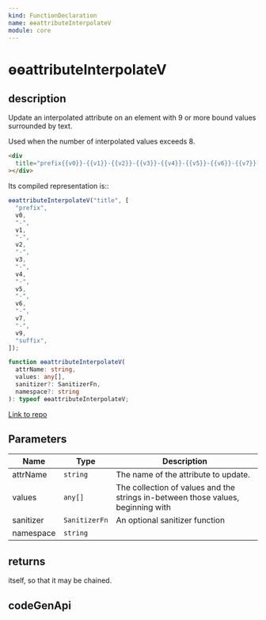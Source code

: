 ```yaml
---
kind: FunctionDeclaration
name: ɵɵattributeInterpolateV
module: core
---
```


# ɵɵattributeInterpolateV

## description

Update an interpolated attribute on an element with 9 or more bound values surrounded by text.

Used when the number of interpolated values exceeds 8.

```html
<div
  title="prefix{{v0}}-{{v1}}-{{v2}}-{{v3}}-{{v4}}-{{v5}}-{{v6}}-{{v7}}-{{v8}}-{{v9}}suffix"
></div>
```

Its compiled representation is::

```ts
ɵɵattributeInterpolateV("title", [
  "prefix",
  v0,
  "-",
  v1,
  "-",
  v2,
  "-",
  v3,
  "-",
  v4,
  "-",
  v5,
  "-",
  v6,
  "-",
  v7,
  "-",
  v9,
  "suffix",
]);
```

```ts
function ɵɵattributeInterpolateV(
  attrName: string,
  values: any[],
  sanitizer?: SanitizerFn,
  namespace?: string
): typeof ɵɵattributeInterpolateV;
```

[Link to repo](https://github.com/timdeschryver/angular/blob/master/packages/core/src/render3/instructions/attribute_interpolation.ts#L431-L450)

## Parameters

| Name      | Type          | Description                                                                      |
| --------- | ------------- | -------------------------------------------------------------------------------- |
| attrName  | `string`      | The name of the attribute to update.                                             |
| values    | `any[]`       | The collection of values and the strings in-between those values, beginning with |
| sanitizer | `SanitizerFn` | An optional sanitizer function                                                   |
| namespace | `string`      |                                                                                  |

## returns

itself, so that it may be chained.

## codeGenApi
